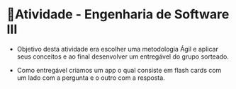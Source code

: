 # :notebook:Atividade - Engenharia de Software III

- Objetivo desta atividade era escolher uma metodologia Ágil e aplicar seus conceitos e ao final desenvolver um entregável do grupo sorteado.

- Como entregável criamos um app o qual consiste em flash cards com um lado com a pergunta e o outro com a resposta.

  

  


